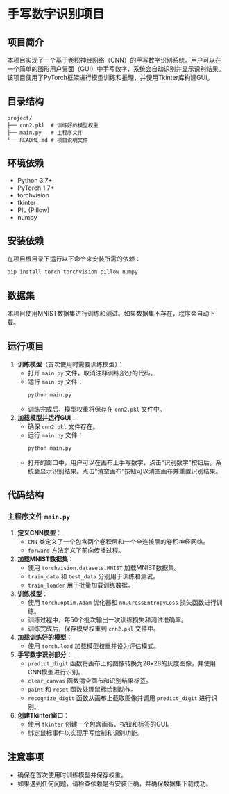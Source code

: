 # 手写数字识别项目
## 项目简介
本项目实现了一个基于卷积神经网络（CNN）的手写数字识别系统。用户可以在一个简单的图形用户界面（GUI）中手写数字，系统会自动识别并显示识别结果。该项目使用了PyTorch框架进行模型训练和推理，并使用Tkinter库构建GUI。
## 目录结构
```
project/
├── cnn2.pkl  # 训练好的模型权重
├── main.py   # 主程序文件
└── README.md # 项目说明文件
```
## 环境依赖
- Python 3.7+
- PyTorch 1.7+
- torchvision
- tkinter
- PIL (Pillow)
- numpy
## 安装依赖
在项目根目录下运行以下命令来安装所需的依赖：
```sh
pip install torch torchvision pillow numpy
```
## 数据集
本项目使用MNIST数据集进行训练和测试。如果数据集不存在，程序会自动下载。
## 运行项目
1. **训练模型**（首次使用时需要训练模型）：
   - 打开 `main.py` 文件，取消注释训练部分的代码。
   - 运行 `main.py` 文件：
     ```sh
     python main.py
     ```
   - 训练完成后，模型权重将保存在 `cnn2.pkl` 文件中。
2. **加载模型并运行GUI**：
   - 确保 `cnn2.pkl` 文件存在。
   - 运行 `main.py` 文件：
     ```sh
     python main.py
     ```
   - 打开的窗口中，用户可以在画布上手写数字，点击“识别数字”按钮后，系统会显示识别结果。点击“清空画布”按钮可以清空画布并重置识别结果。
## 代码结构
### 主程序文件 `main.py`
1. **定义CNN模型**：
   - `CNN` 类定义了一个包含两个卷积层和一个全连接层的卷积神经网络。
   - `forward` 方法定义了前向传播过程。
2. **加载MNIST数据集**：
   - 使用 `torchvision.datasets.MNIST` 加载MNIST数据集。
   - `train_data` 和 `test_data` 分别用于训练和测试。
   - `train_loader` 用于批量加载训练数据。
3. **训练模型**：
   - 使用 `torch.optim.Adam` 优化器和 `nn.CrossEntropyLoss` 损失函数进行训练。
   - 训练过程中，每50个批次输出一次训练损失和测试准确率。
   - 训练完成后，保存模型权重到 `cnn2.pkl` 文件中。
4. **加载训练好的模型**：
   - 使用 `torch.load` 加载模型权重并设为评估模式。
5. **手写数字识别部分**：
   - `predict_digit` 函数将画布上的图像转换为28x28的灰度图像，并使用CNN模型进行识别。
   - `clear_canvas` 函数清空画布和识别结果标签。
   - `paint` 和 `reset` 函数处理鼠标绘制动作。
   - `recognize_digit` 函数从画布上截取图像并调用 `predict_digit` 进行识别。
6. **创建Tkinter窗口**：
   - 使用 `tkinter` 创建一个包含画布、按钮和标签的GUI。
   - 绑定鼠标事件以实现手写绘制和识别功能。
## 注意事项
- 确保在首次使用时训练模型并保存权重。
- 如果遇到任何问题，请检查依赖是否安装正确，并确保数据集下载成功。
